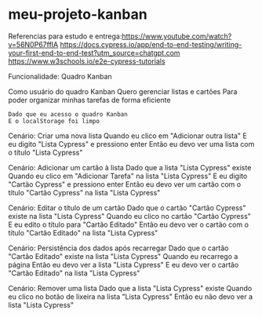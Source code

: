 # meu-projeto-kanban
Referencias para estudo e entrega:https://www.youtube.com/watch?v=56N0P67ffIA
https://docs.cypress.io/app/end-to-end-testing/writing-your-first-end-to-end-test?utm_source=chatgpt.com
https://www.w3schools.io/e2e-cypress-tutorials



Funcionalidade: Quadro Kanban

  Como usuário do quadro Kanban
  Quero gerenciar listas e cartões
  Para poder organizar minhas tarefas de forma eficiente
  
    Dado que eu acesso o quadro Kanban
    E o localStorage foi limpo

  Cenário: Criar uma nova lista
    Quando eu clico em "Adicionar outra lista"
    E eu digito "Lista Cypress" e pressiono enter
    Então eu devo ver uma lista com o título "Lista Cypress"

  Cenário: Adicionar um cartão à lista
    Dado que a lista "Lista Cypress" existe
    Quando eu clico em "Adicionar Tarefa" na lista "Lista Cypress"
    E eu digito "Cartão Cypress" e pressiono enter
    Então eu devo ver um cartão com o título "Cartão Cypress" na lista "Lista Cypress"

  Cenário: Editar o título de um cartão
    Dado que o cartão "Cartão Cypress" existe na lista "Lista Cypress"
    Quando eu clico no cartão "Cartão Cypress"
    E eu edito o título para "Cartão Editado"
    Então eu devo ver o cartão com o título "Cartão Editado" na lista "Lista Cypress"

  Cenário: Persistência dos dados após recarregar
    Dado que o cartão "Cartão Editado" existe na lista "Lista Cypress"
    Quando eu recarrego a página
    Então eu devo ver a lista "Lista Cypress"
    E eu devo ver o cartão "Cartão Editado" na lista "Lista Cypress"

  Cenário: Remover uma lista
    Dado que a lista "Lista Cypress" existe
    Quando eu clico no botão de lixeira na lista "Lista Cypress"
    Então eu não devo ver a lista "Lista Cypress"
